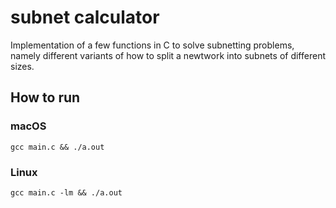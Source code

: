 # subnet calculator

Implementation of a few functions in C to solve subnetting problems, namely different variants of how to split a newtwork into subnets of different sizes.

## How to run

### macOS

```
gcc main.c && ./a.out
```

### Linux

```
gcc main.c -lm && ./a.out
```

